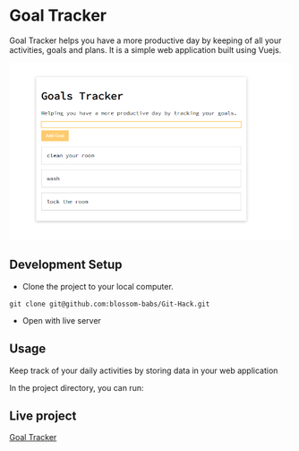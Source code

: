 # Goal Tracker

Goal Tracker helps you have a more productive day by keeping of all your activities, goals and plans. It is a simple web application built using Vuejs.

<img src="/assets/screenshot.png"
     alt="Project preview"
    />
## Development Setup

- Clone the project to your local computer.
```
git clone git@github.com:blossom-babs/Git-Hack.git
```
- Open with live server


## Usage
Keep track of your daily activities by storing data in your web application

In the project directory, you can run:

<!-- ## Dependencies
- [Material-ui](https://material-ui.com/)
- [Axios](https://www.npmjs.com/package/axios)
- [Node-Sass](https://www.npmjs.com/package/node-sass)
- [React](https://reactjs.org/)
- [Typescript](https://www.typescriptlang.org/) -->

## Live project 

[Goal Tracker](https://babs-goaltracker.netlify.app/)
